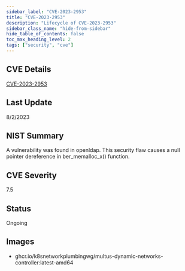 ```yaml
---
sidebar_label: "CVE-2023-2953"
title: "CVE-2023-2953"
description: "Lifecycle of CVE-2023-2953"
sidebar_class_name: "hide-from-sidebar"
hide_table_of_contents: false
toc_max_heading_level: 2
tags: ["security", "cve"]
---
```


## CVE Details

[CVE-2023-2953](https://nvd.nist.gov/vuln/detail/CVE-2023-2953)


## Last Update

8/2/2023

## NIST Summary

A vulnerability was found in openldap. This security flaw causes a null pointer dereference in ber_memalloc_x() function.

## CVE Severity

7.5

## Status

Ongoing

## Images

- ghcr.io/k8snetworkplumbingwg/multus-dynamic-networks-controller:latest-amd64


